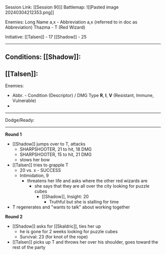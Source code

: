 Session Link:
[[Session 90]]
Battlemap:
![[Pasted image 20240304212353.png]]

Enemies:
Long Name a,x - Abbreviation a,x (referred to in doc as Abbreviation)
Thazma - T (Red Wizard)

Initiative:
[[Talsen]] - 17
[[Shadow]] - 25

---
Conditions:
[[Shadow]]:
- 

[[Talsen]]:
- 

Enemies:
- Abbr. - Condition (Descriptor) / DMG Type __R__, __I__, __V__ (Resistant, Immune, Vulnerable)
- 
---
Dodge/Ready:


---
**Round 1**
- [[Shadow]] jumps over to T, attacks
	- SHARPSHOOTER, 21 to hit, 18 DMG
	- SHARPSHOOTER, 15 to hit, 21 DMG
	- stows her bow
- [[Talsen]] tries to grapple T
	- 20 vs. x - SUCCESS
	- Intimidation, 9
		- threatens her life and asks where the other red wizards are
			- she says that they are all over the city looking for puzzle cubes
				- [[Shadow]], Insight: 20
					- Truthful but she is stalling for time
- T regenerates and "wants to talk" about working together

**Round 2**
- [[Shadow]] asks for [[Skaldric]], ties her up
	- he is gone for 2 weeks looking for puzzle cubes
	- Survival: 23 (for knot of the rope)
- [[Talsen]] picks up T and throws her over his shoulder, goes toward the rest of the party